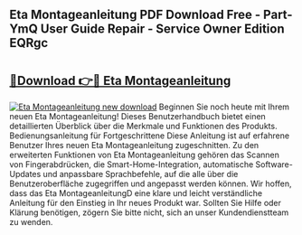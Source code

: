 ## Eta Montageanleitung PDF Download Free - Part-YmQ User Guide Repair - Service Owner Edition EQRgc

# <h2><a href="http://df6uwn6.blite.top/?on=Eta+Montageanleitung">🔗Download 👉🔴 Eta Montageanleitung</a></h2>

[![Eta Montageanleitung new download](https://i.imgur.com/lujVjoI.png)](http://df6uwn6.blite.top/?on=Eta+Montageanleitung)
Beginnen Sie noch heute mit Ihrem neuen Eta Montageanleitung! Dieses Benutzerhandbuch bietet einen detaillierten Überblick über die Merkmale und Funktionen des Produkts. Bedienungsanleitung für Fortgeschrittene Diese Anleitung ist auf erfahrene Benutzer Ihres neuen Eta Montageanleitung zugeschnitten. Zu den erweiterten Funktionen von Eta Montageanleitung gehören das Scannen von Fingerabdrücken, die Smart-Home-Integration, automatische Software-Updates und anpassbare Sprachbefehle, auf die alle über die Benutzeroberfläche zugegriffen und angepasst werden können. Wir hoffen, dass das Eta MontageanleitungD eine klare und leicht verständliche Anleitung für den Einstieg in Ihr neues Produkt war. Sollten Sie Hilfe oder Klärung benötigen, zögern Sie bitte nicht, sich an unser Kundendienstteam zu wenden.
